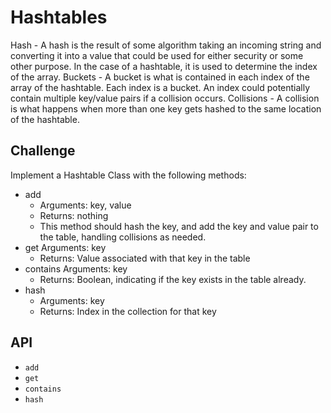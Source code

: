 # Hashtables
<!-- Short summary or background information -->
Hash - A hash is the result of some algorithm taking an incoming string and converting it into a value that could be used for either security or some other purpose. In the case of a hashtable, it is used to determine the index of the array. Buckets - A bucket is what is contained in each index of the array of the hashtable. Each index is a bucket. An index could potentially contain multiple key/value pairs if a collision occurs. Collisions - A collision is what happens when more than one key gets hashed to the same location of the hashtable.

## Challenge
<!-- Description of the challenge -->
Implement a Hashtable Class with the following methods:
* add
   - Arguments: key, value
   - Returns: nothing
   - This method should hash the key, and add the key and value pair to the table, handling collisions as needed.
* get
Arguments: key
   - Returns: Value associated with that key in the table
* contains
Arguments: key
   - Returns: Boolean, indicating if the key exists in the table already.
* hash
   - Arguments: key
   - Returns: Index in the collection for that key

## API
<!-- Description of each method publicly available in each of your hashtable -->
* ```add```
* ```get```
* ```contains```
* ```hash```

